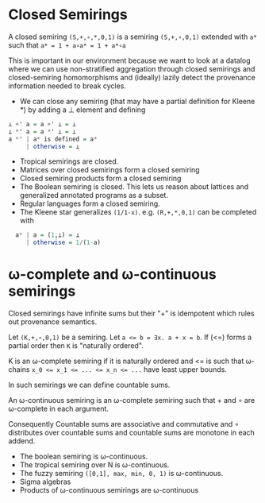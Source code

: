 # Closed Semirings

A closed semiring `(S,+,∘,*,0,1)` is a semiring `(S,+,∘,0,1)` extended with `a*` such that `a* = 1 + a∘a* = 1 + a*∘a`

This is important in our environment because we want to look at a datalog where we can use non-stratified
aggregation through closed semirings and closed-semiring homomorphisms and (ideally) lazily detect the
provenance information needed to break cycles.

* We can close any semiring (that may have a partial definition for Kleene *) by adding a ⊥ element and defining

```haskell
⊥ +' a = a +' ⊥ = ⊥
⊥ *' a = a *' ⊥ = ⊥
a *' | a* is defined = a*
     | otherwise = ⊥
```

* Tropical semirings are closed.
* Matrices over closed semirings form a closed semiring
* Closed semiring products form a closed semiring
* The Boolean semiring is closed. This lets us reason about lattices and generalized annotated programs as a subset.
* Regular languages form a closed semiring.
* The Kleene star generalizes `(1/1-x)`. e.g. `(R,+,*,0,1)` can be completed with

```haskell
  a* | a = (1,⊥) = ⊥
     | otherwise = 1/(1-a)
```

# ω-complete and ω-continuous semirings

Closed semirings have infinite sums but their "+" is idempotent which rules out provenance semantics.

Let `(K,+,∘,0,1)` be a semiring. Let `a <= b = ∃x. a + x = b`. If (<=) forms a partial order then `K` is "naturally ordered".

K is an ω-complete semiring if it is naturally ordered and <= is such that ω-chains `x_0 <= x_1 <= ... <= x_n <= ...` have least upper bounds.

In such semirings we can define countable sums.

An ω-continuous semiring is an ω-complete semiring such that + and ∘ are ω-complete in each argument.

Consequently Countable sums are associative and commutative and ∘ distributes over countable sums and countable sums are monotone in each addend.

* The boolean semiring is ω-continuous.
* The tropical semiring over N is ω-continuous.
* The fuzzy semiring `([0,1], max, min, 0, 1)` is ω-continuous.
* Sigma algebras
* Products of ω-continuous semirings are ω-continuous
